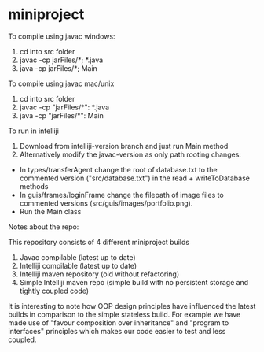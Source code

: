# miniproject

To compile using javac windows:

1. cd into src folder
2. javac -cp jarFiles/*; *.java
3. java -cp jarFiles/*; Main

To compile using javac mac/unix 

1. cd into src folder
2. javac -cp "jarFiles/*": *.java
3. java -cp "jarFiles/*": Main

To run in intelliji

1. Download from intelliji-version branch and just run Main method 
2. Alternatively modify the javac-version as only path rooting changes:
  - In types/transferAgent change the root of database.txt to the commented version ("src/database.txt") in the read + writeToDatabase methods
  - In guis/frames/loginFrame change the filepath of image files to commented versions (src/guis/images/portfolio.png).
  - Run the Main class

Notes about the repo:

This repository consists of 4 different miniproject builds
1. Javac compilable (latest up to date) 
2. Intelliji compilable (latest up to date) 
3. Intelliji maven repository (old without refactoring)
4. Simple Intelliji maven repo  (simple build with no persistent storage and tightly coupled code) 

It is interesting to note how OOP design principles have influenced the latest builds in comparison to the simple stateless build. For example we have made use of "favour composition over inheritance" and "program to interfaces" principles which makes our code easier to test and less coupled. 
